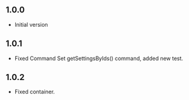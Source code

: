 ## 1.0.0

- Initial version

## 1.0.1

- Fixed Command Set getSettingsByIds() command, added new test.

## 1.0.2

- Fixed container.